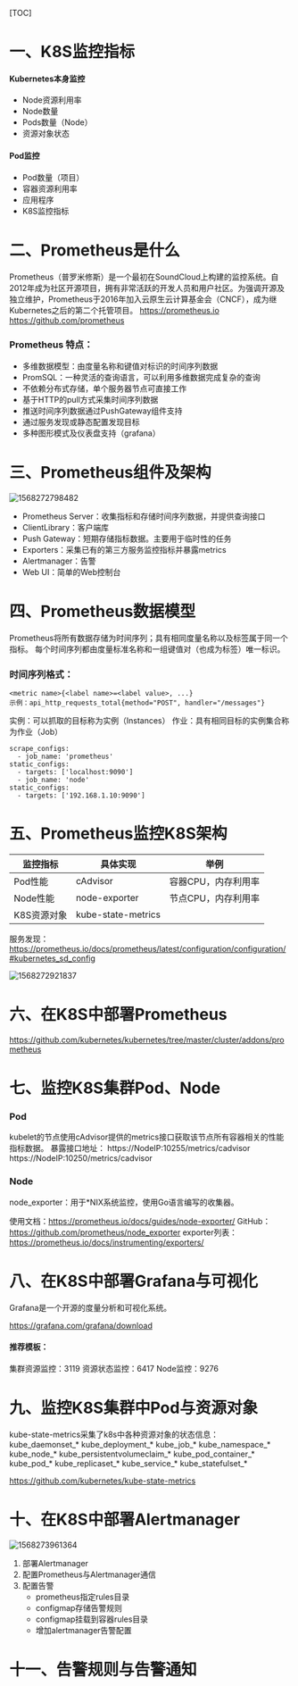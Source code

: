[TOC]

# 一、K8S监控指标

#### Kubernetes本身监控

- Node资源利用率
- Node数量
- Pods数量（Node）
- 资源对象状态

#### Pod监控

- Pod数量（项目）
- 容器资源利用率
- 应用程序
- K8S监控指标





# 二、Prometheus是什么

​        Prometheus（普罗米修斯）是一个最初在SoundCloud上构建的监控系统。自2012年成为社区开源项目，拥有非常活跃的开发人员和用户社区。为强调开源及独立维护，Prometheus于2016年加入云原生云计算基金会（CNCF），成为继Kubernetes之后的第二个托管项目。
https://prometheus.io
https://github.com/prometheus



### Prometheus 特点：

- 多维数据模型：由度量名称和键值对标识的时间序列数据
- PromSQL：一种灵活的查询语言，可以利用多维数据完成复杂的查询
- 不依赖分布式存储，单个服务器节点可直接工作
- 基于HTTP的pull方式采集时间序列数据
- 推送时间序列数据通过PushGateway组件支持
- 通过服务发现或静态配置发现目标
- 多种图形模式及仪表盘支持（grafana）

# 三、Prometheus组件及架构

![1568272798482](D:\教程\lzl_K8S群购买\笔记\assets\1568272798482.png)

- Prometheus Server：收集指标和存储时间序列数据，并提供查询接口
- ClientLibrary：客户端库
- Push Gateway：短期存储指标数据。主要用于临时性的任务
- Exporters：采集已有的第三方服务监控指标并暴露metrics
- Alertmanager：告警
- Web UI：简单的Web控制台







# 四、Prometheus数据模型

​       Prometheus将所有数据存储为时间序列；具有相同度量名称以及标签属于同一个指标。
每个时间序列都由度量标准名称和一组键值对（也成为标签）唯一标识。

### 时间序列格式：

```
<metric name>{<label name>=<label value>, ...}
示例：api_http_requests_total{method="POST", handler="/messages"}
```

实例：可以抓取的目标称为实例（Instances）
作业：具有相同目标的实例集合称为作业（Job）

```
scrape_configs:
  - job_name: 'prometheus'
static_configs:
  - targets: ['localhost:9090']
  - job_name: 'node'
static_configs:
  - targets: ['192.168.1.10:9090']
```



# 五、Prometheus监控K8S架构

| 监控指标    | 具体实现           | 举例                |
| ----------- | ------------------ | ------------------- |
| Pod性能     | cAdvisor           | 容器CPU，内存利用率 |
| Node性能    | node-exporter      | 节点CPU，内存利用率 |
| K8S资源对象 | kube-state-metrics |                     |

服务发现：
https://prometheus.io/docs/prometheus/latest/configuration/configuration/#kubernetes_sd_config



![1568272921837](D:\教程\lzl_K8S群购买\笔记\assets\1568272921837.png)











# 六、在K8S中部署Prometheus

https://github.com/kubernetes/kubernetes/tree/master/cluster/addons/prometheus



# 七、监控K8S集群Pod、Node

### Pod

kubelet的节点使用cAdvisor提供的metrics接口获取该节点所有容器相关的性能指标数据。
暴露接口地址：
https://NodeIP:10255/metrics/cadvisor
https://NodeIP:10250/metrics/cadvisor



### Node

node_exporter：用于*NIX系统监控，使用Go语言编写的收集器。

使用文档：https://prometheus.io/docs/guides/node-exporter/
GitHub：https://github.com/prometheus/node_exporter
exporter列表：https://prometheus.io/docs/instrumenting/exporters/

# 八、在K8S中部署Grafana与可视化

Grafana是一个开源的度量分析和可视化系统。

https://grafana.com/grafana/download

#### 推荐模板：

集群资源监控：3119
资源状态监控：6417
Node监控：9276

# 九、监控K8S集群中Pod与资源对象

kube-state-metrics采集了k8s中各种资源对象的状态信息：
kube_daemonset_*
kube_deployment_*
kube_job_*
kube_namespace_*
kube_node_*
kube_persistentvolumeclaim_*
kube_pod_container_*
kube_pod_*
kube_replicaset_*
kube_service_*
kube_statefulset_*

https://github.com/kubernetes/kube-state-metrics





# 十、在K8S中部署Alertmanager



![1568273961364](D:\教程\lzl_K8S群购买\笔记\assets\1568273961364.png)

1. 部署Alertmanager
2. 配置Prometheus与Alertmanager通信
3. 配置告警
    - prometheus指定rules目录
    - configmap存储告警规则
    - configmap挂载到容器rules目录
    - 增加alertmanager告警配置





# 十一、告警规则与告警通知

